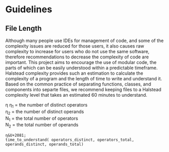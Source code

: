 # Guidelines

## File Length

Although many people use IDEs for management of code, and some of the complexity issues are reduced for those users, it also causes raw complexity to increase for users who do not use the same software, therefore recommendations to decrease the complexity of code are important. This project aims to encourage the use of modular code, the parts of which can be easily understood within a predictable timeframe. Halstead complexity provides such an estimation to calculate the complexity of a program and the length of time to write and understand it. Based on the common practice of separating functions, classes, and components into separte files, we recommend keeping files to a Halstead complexity level that takes an estimated 60 minutes to understand.

η
&eta;<sub>1</sub> = the number of distinct operators </br>
&eta;<sub>2</sub>  = the number of distinct operands </br>
N<sub>1</sub> = the total number of operators </br>
N<sub>2</sub> = the total number of operands </br>


```
η&U+2081;
time_to_understand( operators_distinct, operators_total, operands_distinct, operands_total)
```
<!--
<math>

vocabulary = &eta;<sub>1</sub> + &eta;<sub>2</sub>  </br>
length = N<sub>1</sub> + N<sub>2</sub> </br>
difficulty = &eta;<sub>1</sub>/2 * N<sub>2</sub>/&eta;<sub>2</sub>  </br>
volume = length * log<sub>2</sub>(vocabulary)</br>

effort = difficulty * volume </br>
time = effort/18 seconds </br>

</math>

-->

